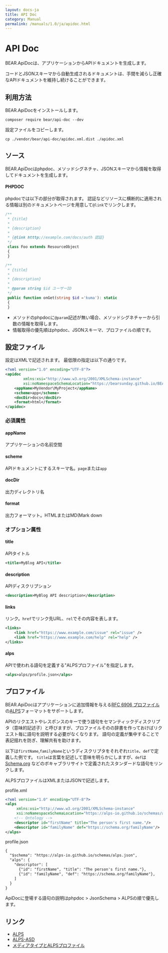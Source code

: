 ```yaml
---
layout: docs-ja
title: API Doc
category: Manual
permalink: /manuals/1.0/ja/apidoc.html
---
```

# API Doc

BEAR.ApiDocは、アプリケーションからAPIドキュメントを生成します。

コードとJSONスキーマから自動生成されるドキュメントは、手間を減らし正確なAPIドキュメントを維持し続けることができます。

## 利用方法

BEAR.ApiDocをインストールします。

    composer require bear/api-doc --dev

設定ファイルをコピーします。

    cp ./vendor/bear/api-doc/apidoc.xml.dist ./apidoc.xml

## ソース

BEAR.ApiDocはphpdoc、メソッドシグネチャ、JSONスキーマから情報を取得してドキュメントを生成します。

#### PHPDOC

phpdocでは以下の部分が取得されます。
認証などリソースに横断的に適用される情報は別のドキュメントページを用意して`@link`でリンクします。


```php
/**
 * {title}
 *
 * {description}
 *
 * {@link htttp;//example.com/docs/auth 認証}
 */
 class Foo extends ResourceObject
 {
 }
```

```php
/**
 * {title}
 *
 * {description}
 *
 * @param string $id ユーザーID
 */
 public function onGet(string $id ='kuma'): static
 {
 }
```

* メソッドのphpdocに`@param`記述が無い場合、メソッドシグネチャーから引数の情報を取得します。
* 情報取得の優先順はphpdoc、JSONスキーマ、プロファイルの順です。


## 設定ファイル

設定はXMLで記述されます。
最低限の指定は以下の通りです。

```xml
<?xml version="1.0" encoding="UTF-8"?>
<apidoc
        xmlns:xsi="http://www.w3.org/2001/XMLSchema-instance"
        xsi:noNamespaceSchemaLocation="https://bearsunday.github.io/BEAR.ApiDoc/apidoc.xsd">
    <appName>MyVendor\MyProject</appName>
    <scheme>app</scheme>
    <docDir>docs</docDir>
    <format>html</format>
</apidoc>
```

### 必須属性

#### appName

アプリケーションの名前空間

#### scheme

APIドキュメントにするスキーマ名。`page`または`app`

#### docDir

出力ディレクトリ名

#### format

出力フォーマット。HTMLまたはMD(Mark down

### オプション属性

#### title

APIタイトル

```xml
<title>MyBlog API</title>
```

#### description

APIディスクリプション

```xml
<description>MyBlog API description</description>
```

#### links

リンク。`href`でリンク先URL、`rel`でその内容を表します。

```xml
<links>
    <link href="https://www.example.com/issue" rel="issue" />
    <link href="https://www.example.com/help" rel="help" />
</links>
```

#### alps

APIで使われる語句を定義する"ALPSプロファイル"を指定します。

```xml
<alps>alps/profile.json</alps>
```

## プロファイル

BEAR.ApiDocはアプリケーションに追加情報を与える[RFC 6906 プロファイル](https://tools.ietf.org/html/rfc6906)の[ALPS](http://alps.io/)フォーマットをサポートします。

APIのリクエストやレスポンスのキーで使う語句をセマンティックディスクリプタ（意味的記述子）と呼びますが、プロファイルそのの辞書を作っておけばリクエスト毎に語句を説明する必要がなくなります。
語句の定義が集中することで表記揺れを防ぎ、理解共有を助けます。

以下は`firstName`,`familyName`というディスクリプタをそれぞれ`title`、`def`で定義した例です。
`title`は言葉を記述して意味を明らかにしますが、`def`は[Schema.org](https://schema.org/) などのボキャブラリサイトで定義されたスタンダードな語句をリンクします。

ALPSプロファイルはXMLまたはJSONで記述します。

profile.xml
```xml
<?xml version="1.0" encoding="UTF-8"?>
<alps
     xmlns:xsi="http://www.w3.org/2001/XMLSchema-instance"
     xsi:noNamespaceSchemaLocation="https://alps-io.github.io/schemas/alps.xsd">
    <!-- Ontology -->
    <descriptor id="firstName" title="The person's first name."/>
    <descriptor id="familyName" def="https://schema.org/familyName"/>
</alps>
```

profile.json
```xml
{
  "$schema": "https://alps-io.github.io/schemas/alps.json",
  "alps": {
    "descriptor": [
      {"id": "firstName", "title": "The person's first name."},
      {"id": "familyName", "def": "https://schema.org/familyName"},
    ]
  }
}
```

ApiDocに登場する語句の説明はphpdoc > JsonSchema > ALPSの順で優先します。

## リンク

* [ALPS](http://alps.io/)
* [ALPS-ASD](https://github.com/koriym/app-state-diagram)
* [メディアタイプとALPSプロファイル](https://qiita.com/koriym/items/2e928efb2167d559052e)